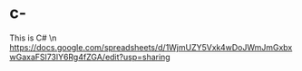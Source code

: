 # c-
This is C# \n
https://docs.google.com/spreadsheets/d/1WjmUZY5Vxk4wDoJWmJmGxbxwGaxaFSl73lY6Rg4fZGA/edit?usp=sharing
